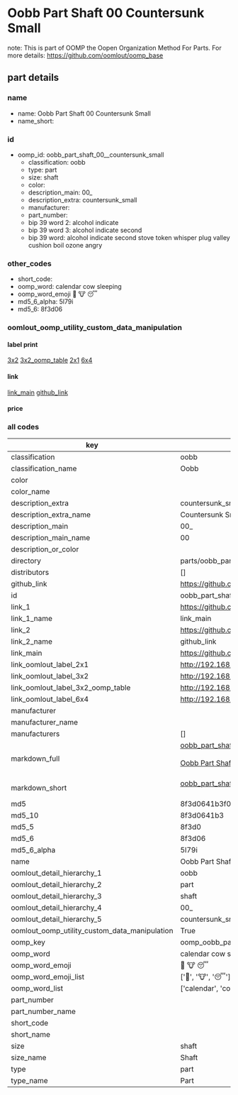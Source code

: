 # Oobb Part Shaft 00  Countersunk Small  

note: This is part of OOMP the Oopen Organization Method For Parts. For more details: https://github.com/oomlout/oomp_base

##  part details





### name
* name: Oobb Part Shaft 00  Countersunk Small
* name_short: 
### id
* oomp_id: oobb_part_shaft_00__countersunk_small
  * classification: oobb
  * type: part
  * size: shaft
  * color: 
  * description_main: 00_
  * description_extra: countersunk_small
  * manufacturer: 
  * part_number: 
  * bip 39 word 2: alcohol indicate
  * bip 39 word 3: alcohol indicate second
  * bip 39 word: alcohol indicate second stove token whisper plug valley cushion boil ozone angry

### other_codes
* short_code: 
* oomp_word: calendar cow sleeping
* oomp_word_emoji :calendar: :cow: :sleeping:
* md5_6_alpha: 5l79i
* md5_6: 8f3d06






### oomlout_oomp_utility_custom_data_manipulation
#### label print
[3x2](http://192.168.1.245:1112/?label=oomp%205l79i)
[3x2_oomp_table](http://192.168.1.107:1112/?label=oomp%205l79i)
[2x1](http://192.168.1.242:1112/?label=oomp%205l79i)
[6x4](http://192.168.1.55:1112/?label=oomp%205l79i)    

#### link

[link_main](https://github.com/oomlout/oomlout_oomp_current_version_messy/tree/main/parts/oobb_part_shaft_00__countersunk_small) [github_link](https://github.com/oomlout/oomlout_oomp_part_src/tree/main/parts/oobb_part_shaft_00__countersunk_small)                             

#### price







### all codes 
| key | value |  
| --- | --- |  
| classification | oobb |  
| classification_name | Oobb |  
| color |  |  
| color_name |  |  
| description_extra | countersunk_small |  
| description_extra_name | Countersunk Small |  
| description_main | 00_ |  
| description_main_name | 00  |  
| description_or_color |   |  
| directory | parts/oobb_part_shaft_00__countersunk_small |  
| distributors | [] |  
| github_link | https://github.com/oomlout/oomlout_oomp_part_src/tree/main/parts/oobb_part_shaft_00__countersunk_small |  
| id | oobb_part_shaft_00__countersunk_small |  
| link_1 | https://github.com/oomlout/oomlout_oomp_current_version_messy/tree/main/parts/oobb_part_shaft_00__countersunk_small |  
| link_1_name | link_main |  
| link_2 | https://github.com/oomlout/oomlout_oomp_part_src/tree/main/parts/oobb_part_shaft_00__countersunk_small |  
| link_2_name | github_link |  
| link_main | https://github.com/oomlout/oomlout_oomp_current_version_messy/tree/main/parts/oobb_part_shaft_00__countersunk_small |  
| link_oomlout_label_2x1 | http://192.168.1.242:1112/?label=oomp%205l79i |  
| link_oomlout_label_3x2 | http://192.168.1.245:1112/?label=oomp%205l79i |  
| link_oomlout_label_3x2_oomp_table | http://192.168.1.107:1112/?label=oomp%205l79i |  
| link_oomlout_label_6x4 | http://192.168.1.55:1112/?label=oomp%205l79i |  
| manufacturer |  |  
| manufacturer_name |  |  
| manufacturers | [] |  
| markdown_full | [oobb_part_shaft_00__countersunk_small](https://github.com/oomlout/oomlout_oomp_current_version_messy/tree/main/parts/oobb_part_shaft_00__countersunk_small)<br>[](https://github.com/oomlout/oomlout_oomp_current_version_messy/tree/main/parts/oobb_part_shaft_00__countersunk_small)<br>[Oobb Part Shaft 00  Countersunk Small](https://github.com/oomlout/oomlout_oomp_current_version_messy/tree/main/parts/oobb_part_shaft_00__countersunk_small)<br><br> |  
| markdown_short | [oobb_part_shaft_00__countersunk_small](https://github.com/oomlout/oomlout_oomp_current_version_messy/tree/main/parts/oobb_part_shaft_00__countersunk_small)<br><br> |  
| md5 | 8f3d0641b3f0f4dbea71fd6b84dcb830 |  
| md5_10 | 8f3d0641b3 |  
| md5_5 | 8f3d0 |  
| md5_6 | 8f3d06 |  
| md5_6_alpha | 5l79i |  
| name | Oobb Part Shaft 00  Countersunk Small |  
| oomlout_detail_hierarchy_1 | oobb |  
| oomlout_detail_hierarchy_2 | part |  
| oomlout_detail_hierarchy_3 | shaft |  
| oomlout_detail_hierarchy_4 | 00_ |  
| oomlout_detail_hierarchy_5 | countersunk_small |  
| oomlout_oomp_utility_custom_data_manipulation | True |  
| oomp_key | oomp_oobb_part_shaft_00__countersunk_small |  
| oomp_word | calendar cow sleeping |  
| oomp_word_emoji | :calendar: :cow: :sleeping: |  
| oomp_word_emoji_list | [':calendar:', ':cow:', ':sleeping:'] |  
| oomp_word_list | ['calendar', 'cow', 'sleeping'] |  
| part_number |  |  
| part_number_name |  |  
| short_code |  |  
| short_name |  |  
| size | shaft |  
| size_name | Shaft |  
| type | part |  
| type_name | Part |  
